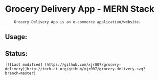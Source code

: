 # Grocery Delivery App - MERN Stack

        Grocery Delivery App is an e-commerce application/website.

## Usage:

## Status:

    [![Last modified] (https://github.com/xjr007/grocery-delivery)]http://inch-ci.org/github/xjr007/grocery-delivery.svg?branch=master)
